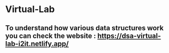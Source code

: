 # Virtual-Lab
## To understand how various data structures work you can check the website : https://dsa-virtual-lab-i2it.netlify.app/
